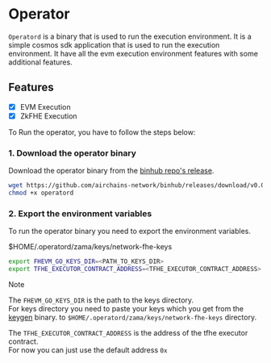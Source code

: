 # Operator

`Operatord` is a binary that is used to run the execution environment. It is a simple cosmos sdk application that is used to run the execution environment. It have all the evm execution environment features with some additional features.

## Features

- [x] EVM Execution
- [x] ZkFHE Execution

To Run the operator, you have to follow the steps below:

### 1. Download the operator binary

Download the operator binary from the [binhub repo's release](https://github.com/airchains-network/binhub/releases/download/v0.0.0/operator).

```bash
wget https://github.com/airchains-network/binhub/releases/download/v0.0.0/operatord
chmod +x operatord
```

### 2. Export the environment variables

To run the operator binary you need to export the environment variables.

$HOME/.operatord/zama/keys/network-fhe-keys

```bash
export FHEVM_GO_KEYS_DIR=<PATH_TO_KEYS_DIR>
export TFHE_EXECUTOR_CONTRACT_ADDRESS=<TFHE_EXECUTOR_CONTRACT_ADDRESS>
```

> [!NOTE]
> The `FHEVM_GO_KEYS_DIR` is the path to the keys directory.  
> For keys directory you need to paste your keys which you get from the [keygen](../key-gen/README.md) binary.
> to `$HOME/.operatord/zama/keys/network-fhe-keys` directory.
> 
> The `TFHE_EXECUTOR_CONTRACT_ADDRESS` is the address of the tfhe executor contract.  
> For now you can just use the default address `0x`

